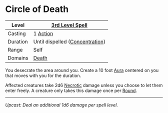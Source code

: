 # Circle of Death

| Level    | [3rd Level Spell](3rd%20Level%20Spells.md)                            |
| -------- | --------------------------------------------------------------------- |
| Casting  | 1 [Action](../../../../Game%20Procedures/Core%20Procedures/Action.md) |
| Duration | Until dispelled ([Concentration](../../Concentration.md))             |
| Range    | Self                                                                  |
| Domains  | [Death](../../Spell%20Domains/Death.md)                               |

You desecrate the area around you. Create a 10 foot [Aura](../../Areas%20of%20Effect/Aura.md) centered on you that moves with you for the duration.

Affected creatures take 2d6 [Necrotic](../../../../Game%20Procedures/Combat/Damage%20Types/Necrotic.md) damage unless you choose to let them enter freely. A creature only takes this damage once per [Round](../../../../Game%20Procedures/Core%20Procedures/Round.md).

---
*Upcast: Deal an additional 1d6 damage per spell level.*
